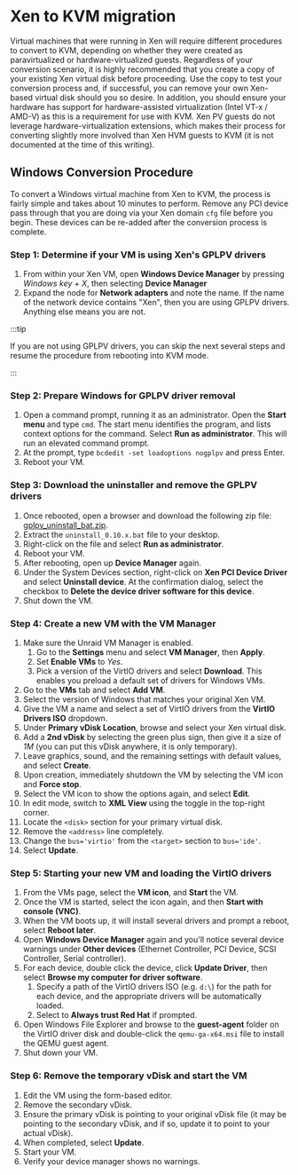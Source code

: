 # Xen to KVM migration

Virtual machines that were running in Xen will require different procedures to convert to KVM, depending on whether they were created as paravirtualized or hardware-virtualized guests. Regardless of your conversion scenario, it is highly recommended that you create a copy of your existing Xen virtual disk before proceeding. Use the copy to test your conversion process and, if successful, you can remove your own Xen-based virtual disk should you so desire. In addition, you should ensure your hardware has support for hardware-assisted virtualization (Intel VT-x / AMD-V) as this is a requirement for use with KVM. Xen PV guests do not leverage hardware-virtualization extensions, which makes their process for converting slightly more involved than Xen HVM guests to KVM (it is not documented at the time of this writing).

## Windows Conversion Procedure

To convert a Windows virtual machine from Xen to KVM, the process is fairly simple and takes about 10 minutes to perform. Remove any PCI device pass through that you are doing via your Xen domain `cfg` file before you begin. These devices can be re-added after the conversion process is complete.

### Step 1: Determine if your VM is using Xen's GPLPV drivers

1. From within your Xen VM, open **Windows Device Manager** by pressing *Windows key + X*, then selecting **Device Manager**
2. Expand the node for **Network adapters** and note the name. If the name of the network device contains "Xen", then you are using GPLPV drivers. Anything else means you are not.

:::tip

If you are not using GPLPV drivers, you can skip the next several steps and resume the procedure from rebooting into KVM mode.

:::

### Step 2: Prepare Windows for GPLPV driver removal

1. Open a command prompt, running it as an administrator. Open the **Start menu** and type `cmd`. The start menu identifies the program, and lists context options for the command. Select **Run as administrator**. This will run an elevated command prompt.
2. At the prompt, type `bcdedit -set loadoptions nogplpv` and press Enter.
3. Reboot your VM.

### Step 3: Download the uninstaller and remove the GPLPV drivers

1. Once rebooted, open a browser and download the following zip file: [gplpv_uninstall_bat.zip](https://drive.google.com/file/d/0BwGv31twDcCeNElTTWFLbXEycWs/view?usp=sharing).
2. Extract the `uninstall_0.10.x.bat` file to your desktop.
3. Right-click on the file and select **Run as administrator**.
4. Reboot your VM.
5. After rebooting, open up **Device Manager** again.
6. Under the System Devices section, right-click on **Xen PCI Device Driver** and select **Uninstall device**. At the confirmation dialog, select the checkbox to **Delete the device driver software for this device**.
7. Shut down the VM.

### Step 4: Create a new VM with the VM Manager

1. Make sure the Unraid VM Manager is enabled.
   1. Go to the **Settings** menu and select **VM Manager**, then **Apply**.
   2. Set **Enable VMs** to *Yes*.
   3. Pick a version of the VirtIO drivers and select **Download**. This enables you preload a default set of drivers for Windows VMs.
2. Go to the **VMs** tab and select **Add VM**.
3. Select the version of Windows that matches your original Xen VM.
4. Give the VM a name and select a set of VirtIO drivers from the **VirtIO Drivers ISO** dropdown.
5. Under **Primary vDisk Location**, browse and select your Xen virtual disk.
6. Add a **2nd vDisk** by selecting the green plus sign, then give it a size of *1M* (you can put this vDisk anywhere, it is only temporary).
7. Leave graphics, sound, and the remaining settings with default values, and select **Create**.
8. Upon creation, immediately shutdown the VM by selecting the VM icon and **Force stop**.
9. Select the VM icon to show the options again, and select **Edit**.
10. In edit mode, switch to **XML View** using the toggle in the top-right corner.
11. Locate the `<disk>` section for your primary virtual disk.
12. Remove the `<address>` line completely.
13. Change the `bus='virtio'` from the `<target>` section to `bus='ide'`.
14. Select **Update**.

### Step 5: Starting your new VM and loading the VirtIO drivers

1. From the VMs page, select the **VM icon**, and **Start** the VM.
2. Once the VM is started, select the icon again, and then **Start with console (VNC)**.
3. When the VM boots up, it will install several drivers and prompt a reboot, select **Reboot later**.
4. Open **Windows Device Manager** again and you'll notice several device warnings under **Other devices** (Ethernet Controller, PCI Device, SCSI Controller, Serial controller).
5. For each device, double click the device, click **Update Driver**, then select **Browse my computer for driver software**.
   1. Specify a path of the VirtIO drivers ISO (e.g. `d:\`) for the path for each device, and the appropriate drivers will be automatically loaded.
   2. Select to **Always trust Red Hat** if prompted.
6. Open Windows File Explorer and browse to the **guest-agent** folder on the VirtIO driver disk and double-click the `qemu-ga-x64.msi` file to install the QEMU guest agent.
7. Shut down your VM.

### Step 6: Remove the temporary vDisk and start the VM

1. Edit the VM using the form-based editor.
2. Remove the secondary vDisk.
3. Ensure the primary vDisk is pointing to your original vDisk file (it may be pointing to the secondary vDisk, and if so, update it to point to your actual vDisk).
4. When completed, select **Update**.
5. Start your VM.
6. Verify your device manager shows no warnings.

